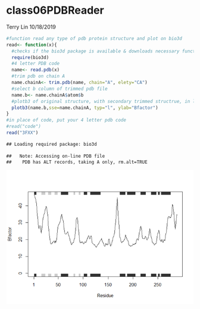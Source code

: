 class06PDBReader
================
Terry Lin
10/18/2019

``` r
#function read any type of pdb protein structure and plot on bio3d
read<- function(x){ 
  #checks if the bio3d package is available & downloads necessary functions
  require(bio3d)
  #4 letter PDB code
  name<- read.pdb(x)
  #trim pdb on chain A
  name.chainA<- trim.pdb(name, chain="A", elety="CA")
  #select b column of trimmed pdb file
  name.b<- name.chainA$atom$b
  #plotb3 of original structure, with secondary trimmed structrue, in line format.
  plotb3(name.b,sse=name.chainA, typ="l", ylab="Bfactor")
}
#in place of code, put your 4 letter pdb code
#read("code")
read("3FXX")
```

    ## Loading required package: bio3d

    ##   Note: Accessing on-line PDB file
    ##    PDB has ALT records, taking A only, rm.alt=TRUE

![](class06_pdbreader_files/figure-gfm/unnamed-chunk-1-1.png)<!-- -->
